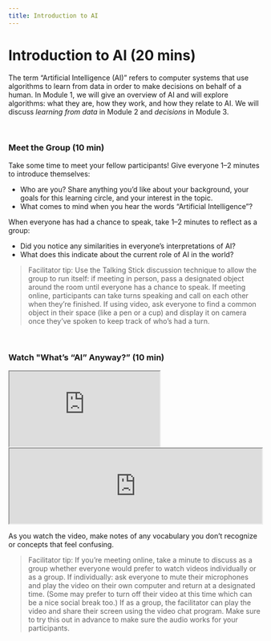 ```yaml
---
title: Introduction to AI
---
```


# Introduction to AI  (20 mins)

The term “Artificial Intelligence (AI)” refers to computer systems that use algorithms to learn from data in order to make decisions on behalf of a human. In Module 1, we will give an overview of AI and will explore algorithms: what they are, how they work, and how they relate to AI.  We will discuss _learning from data_ in Module 2 and _decisions_ in Module 3.

<br>

### Meet the Group (10 min)

Take some time to meet your fellow participants! Give everyone 1–2 minutes to introduce themselves:
* Who are you? Share anything you’d like about your background, your goals for this learning circle, and your interest in the topic.
* What comes to mind when you hear the words “Artificial Intelligence”? 

When everyone has had a chance to speak, take 1–2 minutes to reflect as a group:
* Did you notice any similarities in everyone’s interpretations of AI?
* What does this indicate about the current role of AI in the world?

> Facilitator tip: Use the Talking Stick discussion technique to allow the group to run itself: if meeting in person, pass a designated object around the room until everyone has a chance to speak. If meeting online, participants can take turns speaking and call on each other when they’re finished. If using video, ask everyone to find a common object in their space (like a pen or a cup) and display it on camera once they’ve spoken to keep track of who’s had a turn.

<br>

### Watch "What’s “AI” Anyway?” (10 min)

<div class="container" style="max-width:900px; width: 100%;">
<iframe src="https://drive.google.com/file/d/1TyI1qhR3Dpylc0jJ9mmmpp4orSdk1DwK/preview"></iframe>
</div>

<iframe src="https://drive.google.com/file/d/1TyI1qhR3Dpylc0jJ9mmmpp4orSdk1DwK/preview" width="100%"></iframe>

As you watch the video, make notes of any vocabulary you don’t recognize or concepts that feel confusing.

> Facilitator tip: If you’re meeting online, take a minute to discuss as a group whether everyone would prefer to watch videos individually or as a group. If individually: ask everyone to mute their microphones and play the video on their own computer and return at a designated time. (Some may prefer to turn off their video at this time which can be a nice social break too.) If as a group, the facilitator can play the video and share their screen using the video chat program. Make sure to try this out in advance to make sure the audio works for your participants.
